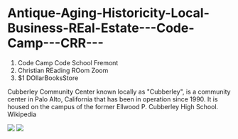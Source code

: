 # Antique-Aging-Historicity-Local-Business-REal-Estate---Code-Camp---CRR---
1. Code Camp Code School Fremont
2. Christian REading ROom Zoom 
3. $1 DOllarBooksStore

Cubberley Community Center known locally as "Cubberley", is a community center in Palo Alto, California that has been in operation since 1990. It is housed on the campus of the former Ellwood P. Cubberley High School. Wikipedia

![](https://www.google.com/maps/vt/data=s94IVWO_59hMKryAogo0hAeBqGbn7Yhccfz-OZrH1y9nfKatoG5iOZMbvWv6_miN232v8C8byV9sRMvRaHny0VhA4ZkcI1thypKJQd5lVCYFPCGfu2-jZQbZJDsvGCOmH9GPy8lDpUr6HhOwkKjK9nZUjfBxGk9vyitujycQKEBO0QuwQ37OVdKizuE5Q9wq)
![](https://i.etsystatic.com/20304414/r/il/e72398/2073645691/il_794xN.2073645691_ke24.jpg)

